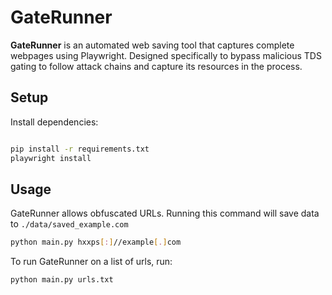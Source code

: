 # GateRunner

**GateRunner** is an automated web saving tool that captures complete webpages using Playwright. Designed specifically to bypass malicious TDS gating to follow attack chains and capture its resources in the process.

## Setup

Install dependencies:

```bash

pip install -r requirements.txt
playwright install
```

## Usage

GateRunner allows obfuscated URLs. Running this command will save data to `./data/saved_example.com`
```bash
python main.py hxxps[:]//example[.]com
```
To run GateRunner on a list of urls, run:
```bash
python main.py urls.txt
```



